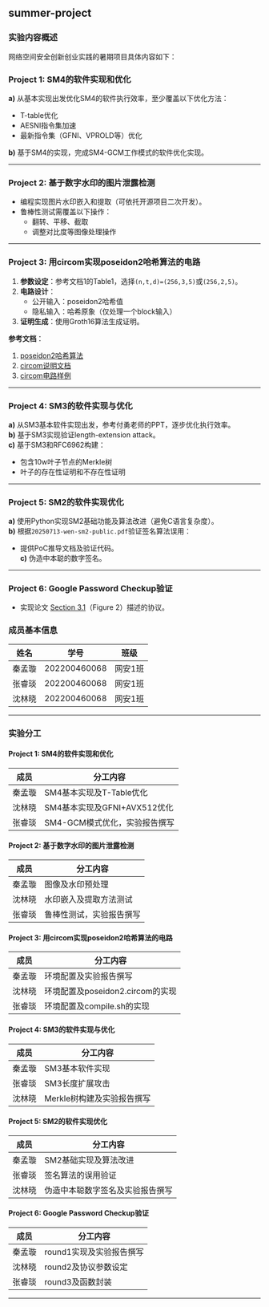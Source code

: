 ## summer-project
### 实验内容概述
网络空间安全创新创业实践的暑期项目具体内容如下：


### Project 1: SM4的软件实现和优化  
**a)** 从基本实现出发优化SM4的软件执行效率，至少覆盖以下优化方法：  
- T-table优化  
- AESNI指令集加速  
- 最新指令集（GFNI、VPROLD等）优化  

**b)** 基于SM4的实现，完成SM4-GCM工作模式的软件优化实现。  

---

### Project 2: 基于数字水印的图片泄露检测  
- 编程实现图片水印嵌入和提取（可依托开源项目二次开发）。  
- 鲁棒性测试需覆盖以下操作：  
  - 翻转、平移、截取  
  - 调整对比度等图像处理操作  

---

### Project 3: 用circom实现poseidon2哈希算法的电路  
1) **参数设定**：参考文档1的Table1，选择`(n,t,d)=(256,3,5)`或`(256,2,5)`。  
2) **电路设计**：  
   - 公开输入：poseidon2哈希值  
   - 隐私输入：哈希原象（仅处理一个block输入）  
3) **证明生成**：使用Groth16算法生成证明。  

**参考文档**：  
1. [poseidon2哈希算法](https://eprint.iacr.org/2023/323.pdf)  
2. [circom说明文档](https://docs.circom.io/)  
3. [circom电路样例](https://github.com/iden3/circomlib)  

---

### Project 4: SM3的软件实现与优化  
**a)** 从SM3基本软件实现出发，参考付勇老师的PPT，逐步优化执行效率。  
**b)** 基于SM3实现验证length-extension attack。  
**c)** 基于SM3和RFC6962构建：  
   - 包含10w叶子节点的Merkle树  
   - 叶子的存在性证明和不存在性证明  

---

### Project 5: SM2的软件实现优化  
**a)** 使用Python实现SM2基础功能及算法改进（避免C语言复杂度）。  
**b)** 根据`20250713-wen-sm2-public.pdf`验证签名算法误用：  
   - 提供PoC推导文档及验证代码。  
**c)** 伪造中本聪的数字签名。  

---

### Project 6: Google Password Checkup验证  
- 实现论文 [Section 3.1](https://eprint.iacr.org/2019/723.pdf)（Figure 2）描述的协议。  


### 成员基本信息

| 姓名   | 学号         | 班级      |
|--------|--------------|-----------|
| 秦孟璇 | 202200460068 | 网安1班   |
| 张睿琰 | 202200460068 | 网安1班   |
| 沈林晓 | 202200460068 | 网安1班   |

---

### 实验分工

#### Project 1: SM4的软件实现和优化
| 成员   | 分工内容                                   |
|--------|-------------------------------------------|
| 秦孟璇 | SM4基本实现及T-Table优化                  |
| 沈林晓 | SM4基本实现及GFNI+AVX512优化              |
| 张睿琰 | SM4-GCM模式优化，实验报告撰写             |

#### Project 2: 基于数字水印的图片泄露检测
| 成员   | 分工内容                                   |
|--------|-------------------------------------------|
| 秦孟璇 | 图像及水印预处理                          |
| 沈林晓 | 水印嵌入及提取方法测试                    |
| 张睿琰 | 鲁棒性测试，实验报告撰写                  |

#### Project 3: 用circom实现poseidon2哈希算法的电路
| 成员   | 分工内容                                   |
|--------|-------------------------------------------|
| 秦孟璇 | 环境配置及实验报告撰写                    |
| 沈林晓 | 环境配置及poseidon2.circom的实现                    |
| 张睿琰 | 环境配置及compile.sh的实现                          |

#### Project 4: SM3的软件实现与优化
| 成员   | 分工内容                                   |
|--------|-------------------------------------------|
| 秦孟璇 | SM3基本软件实现                           |
| 张睿琰 | SM3长度扩展攻击                           |
| 沈林晓 | Merkle树构建及实验报告撰写                |

#### Project 5: SM2的软件实现优化
| 成员   | 分工内容                                   |
|--------|-------------------------------------------|
| 秦孟璇 | SM2基础实现及算法改进                     |
| 张睿琰 | 签名算法的误用验证                        |
| 沈林晓 | 伪造中本聪数字签名及实验报告撰写          |

#### Project 6: Google Password Checkup验证
| 成员   | 分工内容                                   |
|--------|-------------------------------------------|
| 秦孟璇 | round1实现及实验报告撰写                  |
| 沈林晓 | round2及协议参数设定                      |
| 张睿琰 | round3及函数封装                          |

---

